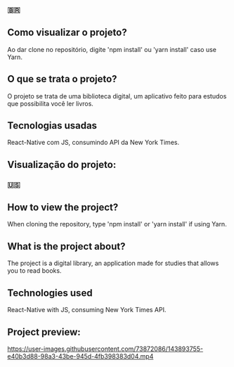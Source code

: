 ### 🇧🇷

## Como visualizar o projeto?
Ao dar clone no repositório, digite 'npm install' ou 'yarn install' caso use Yarn.

## O que se trata o projeto?
O projeto se trata de uma biblioteca digital, um aplicativo feito para estudos que possibilita você ler livros.

## Tecnologias usadas
React-Native com JS, consumindo API da New York Times.

## Visualização do projeto:



### 🇺🇸

## How to view the project?
When cloning the repository, type 'npm install' or 'yarn install' if using Yarn.

## What is the project about?
The project is a digital library, an application made for studies that allows you to read books.

## Technologies used
React-Native with JS, consuming New York Times API.

## Project preview:


https://user-images.githubusercontent.com/73872086/143893755-e40b3d88-98a3-43be-945d-4fb398383d04.mp4

